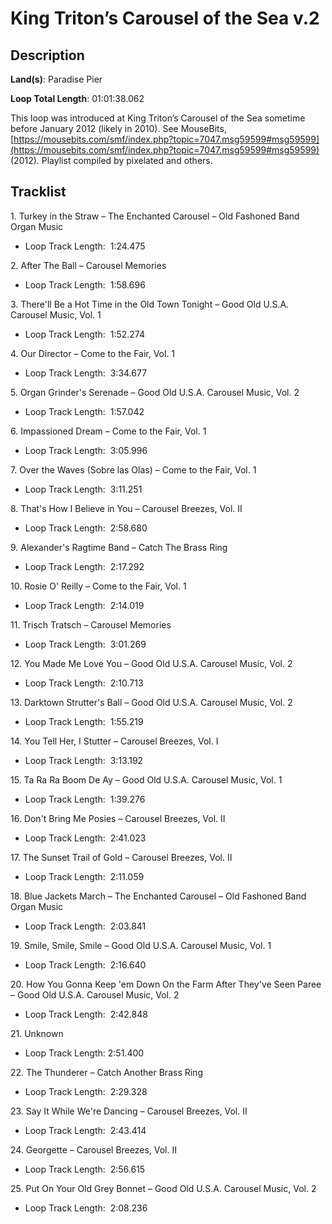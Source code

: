 # King Triton’s Carousel of the Sea v.2

## Description

**Land(s)**: Paradise Pier

**Loop Total Length**: 01:01:38.062

This loop was introduced at King Triton’s Carousel of the Sea sometime before January 2012 (likely in 2010). See MouseBits, [https://mousebits.com/smf/index.php?topic=7047.msg59599#msg59599](https://mousebits.com/smf/index.php?topic=7047.msg59599#msg59599) (2012). Playlist compiled by pixelated and others.

## Tracklist

1\. Turkey in the Straw – The Enchanted Carousel – Old Fashoned Band Organ Music 

- Loop Track Length:  1:24.475

2\. After The Ball – Carousel Memories 

- Loop Track Length:  1:58.696

3\. There'll Be a Hot Time in the Old Town Tonight – Good Old U.S.A. Carousel Music, Vol. 1 

- Loop Track Length:  1:52.274

4\. Our Director – Come to the Fair, Vol. 1 

- Loop Track Length:  3:34.677

5\. Organ Grinder's Serenade – Good Old U.S.A. Carousel Music, Vol. 2 

- Loop Track Length:  1:57.042

6\. Impassioned Dream – Come to the Fair, Vol. 1 

- Loop Track Length:  3:05.996

7\. Over the Waves (Sobre las Olas) – Come to the Fair, Vol. 1 

- Loop Track Length:  3:11.251

8\. That's How I Believe in You – Carousel Breezes, Vol. II 

- Loop Track Length:  2:58.680

9\. Alexander's Ragtime Band – Catch The Brass Ring 

- Loop Track Length:  2:17.292

10\. Rosie O' Reilly – Come to the Fair, Vol. 1 

- Loop Track Length:  2:14.019

11\. Trisch Tratsch – Carousel Memories 

- Loop Track Length:  3:01.269

12\. You Made Me Love You – Good Old U.S.A. Carousel Music, Vol. 2 

- Loop Track Length:  2:10.713

13\. Darktown Strutter's Ball – Good Old U.S.A. Carousel Music, Vol. 2 

- Loop Track Length:  1:55.219

14\. You Tell Her, I Stutter – Carousel Breezes, Vol. I 

- Loop Track Length:  3:13.192

15\. Ta Ra Ra Boom De Ay – Good Old U.S.A. Carousel Music, Vol. 1 

- Loop Track Length:  1:39.276

16\. Don't Bring Me Posies – Carousel Breezes, Vol. II 

- Loop Track Length:  2:41.023

17\. The Sunset Trail of Gold – Carousel Breezes, Vol. II 

- Loop Track Length:  2:11.059

18\. Blue Jackets March – The Enchanted Carousel – Old Fashoned Band Organ Music 

- Loop Track Length:  2:03.841

19\. Smile, Smile, Smile – Good Old U.S.A. Carousel Music, Vol. 1 

- Loop Track Length:  2:16.640

20\. How You Gonna Keep 'em Down On the Farm After They've Seen Paree – Good Old U.S.A. Carousel Music, Vol. 2 

- Loop Track Length:  2:42.848

21\. Unknown

- Loop Track Length: 2:51.400

22\. The Thunderer – Catch Another Brass Ring 

- Loop Track Length:  2:29.328

23\. Say It While We're Dancing – Carousel Breezes, Vol. II 

- Loop Track Length:  2:43.414

24\. Georgette – Carousel Breezes, Vol. II 

- Loop Track Length:  2:56.615

25\. Put On Your Old Grey Bonnet – Good Old U.S.A. Carousel Music, Vol. 2 

- Loop Track Length:  2:08.236

